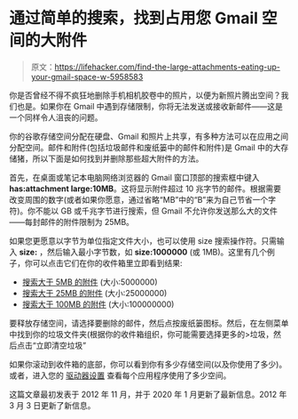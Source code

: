 # 通过简单的搜索，找到占用您 Gmail 空间的大附件

> 原文：<https://lifehacker.com/find-the-large-attachments-eating-up-your-gmail-space-w-5958583>

你是否曾经不得不疯狂地删除手机相机胶卷中的照片，以便为新照片腾出空间？我们也是。如果你在 Gmail 中遇到存储限制，你将无法发送或接收新邮件——这是一个同样令人沮丧的问题。



你的谷歌存储空间分配在硬盘、Gmail 和照片上共享，有多种方法可以在应用之间分配空间。邮件和附件(包括垃圾邮件和废纸篓中的邮件和附件)是 Gmail 中的大存储猪，所以下面是如何找到并删除那些超大附件的方法。

首先，在桌面或笔记本电脑网络浏览器的 Gmail 窗口顶部的搜索框中键入**has:attachment large:10MB**。这将显示附件超过 10 兆字节的邮件。根据需要改变周围的数字(或者如果你愿意，通过省略“MB”中的“B”来为自己节省一个字符)。你不能以 GB 或千兆字节进行搜索，但 Gmail 不允许你发送那么大的文件——每封邮件的附件限制为 25MB。

如果您更愿意以字节为单位指定文件大小，也可以使用 size 搜索操作符。只需输入 **size:** ，然后输入最小字节数，如 **size:1000000** (或 1MB)。这里有几个例子，你可以点击它们在你的收件箱里立即看到结果:

*   [搜索大于 5MB 的附件](https://mail.google.com/mail/u/0/#search/size%3A5000000) (大小:5000000)
*   [搜索大于 25MB 的附件](https://mail.google.com/mail/u/0/#search/size%3A25000000) (大小:25000000)
*   [搜索大于 100MB 的附件](https://mail.google.com/mail/u/0/#search/size%3A100000000) (大小:100000000)

要释放存储空间，请选择要删除的邮件，然后点按废纸篓图标。然后，在左侧菜单中找到你的垃圾文件夹(根据你的收件箱组织，你可能需要选择更多的>垃圾，然后点击“立即清空垃圾”

如果你滚动到收件箱的底部，你可以看到你有多少存储空间(以及你使用了多少)。或者，进入您的 [驱动器设置](https://drive.google.com/settings/storage) 查看每个应用程序使用了多少空间。

这篇文章最初发表于 2012 年 11 月，并于 2020 年 1 月更新了最新信息。2012 年 3 月 3 日更新了新信息。